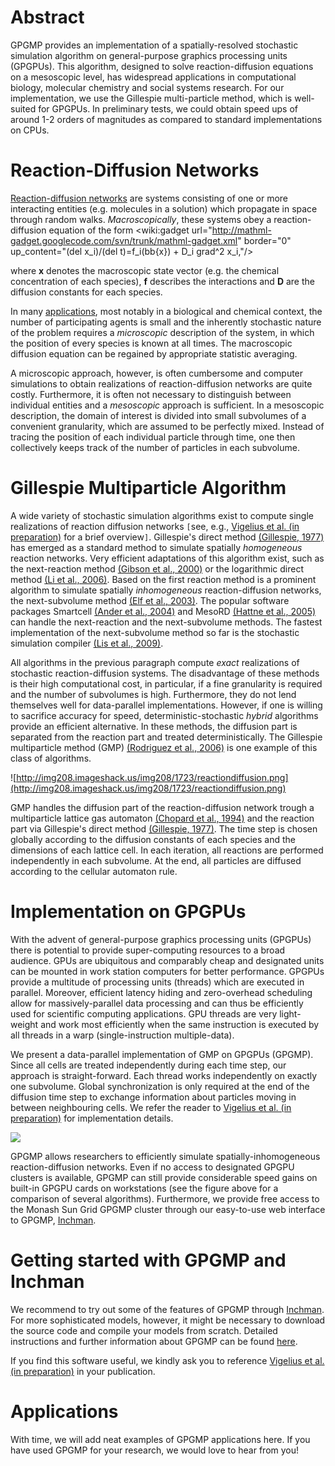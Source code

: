 # Abstract #
GPGMP provides an implementation of a spatially-resolved stochastic simulation algorithm on general-purpose graphics processing units (GPGPUs). This algorithm, designed to solve reaction-diffusion equations on a mesoscopic level, has widespread applications in computational biology, molecular chemistry and social systems research. For our implementation, we use the Gillespie multi-particle method, which is well-suited for GPGPUs. In preliminary tests, we could obtain speed ups of around 1-2 orders of magnitudes as compared to standard implementations on CPUs.

# Reaction-Diffusion Networks #
[Reaction-diffusion networks](http://www.scholarpedia.org/article/Reaction-diffusion_systems) are systems consisting of one or more interacting entities (e.g. molecules in a solution) which propagate in space through random walks. _Macroscopically_, these systems obey a reaction-diffusion equation of the form
<wiki:gadget url="http://mathml-gadget.googlecode.com/svn/trunk/mathml-gadget.xml" border="0" up\_content="(del x\_i)/(del t)=f\_i(bb{x}) + D\_i grad^2 x\_i,"/>

where **x** denotes the macroscopic state vector (e.g. the chemical concentration of each species), **f** describes the interactions and **D** are the diffusion constants for each species.

In many [applications](#Applications.md), most notably in a biological and chemical context, the number of participating agents is small and the inherently stochastic nature of the problem requires a _microscopic_ description of the system, in which the position of every species is known at all times. The macroscopic diffusion equation can be regained by appropriate statistic averaging.

A microscopic approach, however, is often cumbersome and computer simulations to obtain realizations of reaction-diffusion networks are quite costly. Furthermore, it is often not necessary to distinguish between individual entities and a _mesoscopic_ approach is sufficient. In a mesoscopic description, the domain of interest is divided into small subvolumes of a convenient granularity, which are assumed to be perfectly mixed. Instead of tracing the position of each individual particle through time, one then collectively keeps track of the number of particles in each subvolume.

# Gillespie Multiparticle Algorithm #
A wide variety of stochastic simulation algorithms exist to compute single realizations of reaction diffusion networks `[`see, e.g., [Vigelius et al. (in preparation)](References#Vigelius10.md) for a brief overview`]`. Gillespie's direct method [(Gillespie, 1977)](References#Gillespie77.md) has emerged as a standard method to simulate spatially _homogeneous_ reaction networks. Very efficient adaptations of this algorithm exist, such as the next-reaction method [(Gibson et al., 2000)](References#Gibson00.md) or the logarithmic direct method [(Li et al., 2006)](References#Li06.md). Based on the first reaction method is a prominent algorithm to simulate spatially _inhomogeneous_ reaction-diffusion networks, the next-subvolume method [(Elf et al., 2003)](References#Elf03.md). The popular software packages Smartcell [(Ander et al., 2004)](References#Ander04.md) and MesoRD [(Hattne et al., 2005)](References#Hattne05.md) can handle the next-reaction and the next-subvolume methods. The fastest implementation of the next-subvolume method so far is the stochastic simulation compiler [(Lis et al., 2009)](References#Lis09.md).

All algorithms in the previous paragraph compute _exact_ realizations of stochastic reaction-diffusion systems. The disadvantage of these methods is their high computational cost, in particular, if a fine granularity is required and the number of subvolumes is high. Furthermore, they do not lend themselves well for data-parallel implementations. However, if one is willing to sacrifice accuracy for speed, deterministic-stochastic _hybrid_ algorithms provide an efficient alternative. In these methods, the diffusion part is separated from the reaction part and treated deterministically. The Gillespie multiparticle method (GMP) [(Rodriguez et al., 2006)](References#Rodriguez06.md) is one example of this class of algorithms.

![http://img208.imageshack.us/img208/1723/reactiondiffusion.png](http://img208.imageshack.us/img208/1723/reactiondiffusion.png)

GMP handles the diffusion part of the reaction-diffusion network trough a multiparticle lattice gas automaton [(Chopard et al., 1994)](References#Chopard94.md) and the reaction part via Gillespie's direct method [(Gillespie, 1977)](References#Gillespie77.md). The time step is chosen globally according to the diffusion constants of each species and the dimensions of each lattice cell. In each iteration, all reactions are performed independently in each subvolume. At the end, all particles are diffused according to the cellular automaton rule.

# Implementation on GPGPUs #
With the advent of general-purpose graphics processing units (GPGPUs) there is potential to provide super-computing resources to a broad audience. GPUs are ubiquitous and comparably cheap and designated units can be mounted in work station computers for better performance. GPGPUs provide a multitude of processing units (threads) which are executed in parallel. Moreover, efficient latency hiding and zero-overhead scheduling allow for massively-parallel data processing and can thus be efficiently used for scientific computing applications. GPU threads are very light-weight and work most efficiently when the same instruction is executed by all threads in a warp (single-instruction multiple-data).

We present a data-parallel implementation of GMP on GPGPUs (GPGMP). Since all cells are treated independently during each time step, our approach is straight-forward. Each thread works independently on exactly one subvolume. Global synchronization is only required at the end of the diffusion time step to exchange information about particles moving in between neighbouring cells. We refer the reader to [Vigelius et al. (in preparation)](References#Vigelius10.md) for implementation details.

<img src='http://img198.imageshack.us/img198/876/timing.png' border='0' />

GPGMP allows researchers to efficiently simulate spatially-inhomogeneous reaction-diffusion networks. Even if no access to designated GPGPU clusters is available, GPGMP can still provide considerable speed gains on built-in GPGPU cards on workstations (see the figure above for a comparison of several algorithms). Furthermore, we provide free access to the Monash Sun Grid GPGMP cluster through our easy-to-use web interface to GPGMP, [Inchman](InchmanTutorial.md).

# Getting started with GPGMP and Inchman #
We recommend to try out some of the features of GPGMP through [Inchman](InchmanTutorial.md). For more sophisticated models, however, it might be necessary to download the source code and compile your models from scratch. Detailed instructions and further information about GPGMP can be found [here](Usage.md).

If you find this software useful, we kindly ask you to reference [Vigelius et al. (in preparation)](References#Vigelius10.md) in your publication.

# Applications #
With time, we will add neat examples of GPGMP applications here. If you have used GPGMP for your research, we would love to hear from you!